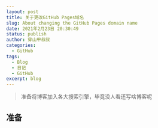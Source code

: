 ```yaml
---
layout: post
title: 关于更改GitHub Pages域名
slug: About changing the GitHub Pages domain name
date: 2021年2月23日 20:30:49
status: publish
author: 穿山甲叔叔
categories: 
  - GitHub
tags:
  - Blog
  - 日记
  - GitHub
excerpt: blog
---
```




> 准备将博客加入各大搜索引擎，毕竟没人看还写啥博客呢

## 准备